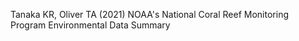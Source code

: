 Tanaka KR, Oliver TA (2021) NOAA's National Coral Reef Monitoring Program Environmental Data Summary
